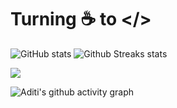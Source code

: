 # Turning ☕ to </> 

![GitHub stats](https://github-readme-stats.vercel.app/api?username=aditi-dsi&show_icons=true&theme=transparent&card_width=300px#gh-dark-mode-only)
![Github Streaks stats](https://github-readme-streak-stats.herokuapp.com/?user=aditi-dsi&theme=transparent&card_width=400px)

<picture>
  <source
    srcset="https://github-readme-stats.vercel.app/api?username=aditi-dsi&show_icons=true&theme=dark"
    media="(prefers-color-scheme: dark)"
  />
  <source
    srcset="https://github-readme-stats.vercel.app/api?username=aditi-dsi&show_icons=true&theme=transparent"
    media="(prefers-color-scheme: light), (prefers-color-scheme: no-preference)"
  />
  <img src="https://github-readme-stats.vercel.app/api?username=aditi-dsi&show_icons=true" />
</picture>

![Aditi's github activity graph](https://github-readme-activity-graph.vercel.app/graph?username=aditi-dsi&theme=dark)


